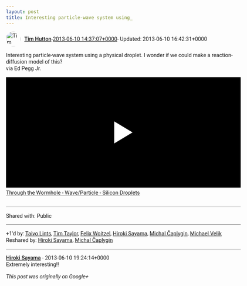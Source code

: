 ```yaml
---
layout: post
title: Interesting particle-wave system using_
---
```


<html><head><meta charset="utf-8"><title>Interesting particle-wave system using a physical droplet. I wonder if we cou...</title><style>body {font: 11pt Roboto, Arial, sans-serif; max-width: 640px; margin: 24px;}.author-photo {border-radius: 50%; margin-right: 10px; width: 40px;}.author {font-weight: 500;}.main-content {margin: 15px 0 15px;}.post-title {font-weight: bold;}.location {display: block; margin-top: 15px;}.location img {float: left; margin-right: 5px; width: 20px;}.media-link {display: inline-block; max-width: 100%; vertical-align: top;}.media-link p {margin-top: 5px; max-height: 4em; overflow: scroll;}.media {max-height: 100vh; max-width: 100%;}.video-placeholder {background: black; display: flex; height: 300px; max-width: 100%; width: 640px;}.play-icon {border-bottom: 30px solid transparent; border-left: 50px solid white; border-top: 30px solid transparent; color: white; margin: auto;}.album {max-height: 800px; overflow: scroll; width: calc(100vw - 48px);}.album .media-link {margin-right: 5px; max-width: 250px;}.album .media {max-height: 250px;}.link-embed {border-top: 1px solid lightgrey; display: block; margin-top: 20px;}.link-embed img {max-width: 100%;}.inline-link-embed {display: block;}.inline-link-embed img {vertical-align: middle;}.link-title {display: inline-block; font-size: medium; font-weight: 300; padding-left: 1em;}.reshare-attribution {display: block; font-weight: bold; margin-bottom: 10px;}.poll-image {margin-bottom: 5px; max-height: 300px; max-width: 500px;}.poll-choice {align-items: center; display: flex; margin-bottom: 5px; max-width: 500px;}.poll-choice-percentage {background-color: lightblue; height: 100%; left: 0; position: absolute; z-index: -1;}.poll-choice-selected {margin-right: 5px;}.poll-choice-results {border: 1px solid lightgray; border-radius: 5px; display: flex; line-height: 40px; overflow: hidden; padding: 0 8px; position: relative;}.poll-choice-results, .poll-choice-description {flex-grow: 1; margin-right: 10px;}.poll-choice-image {width: 100%;}.poll-choice-image, .poll-choice-image img {max-height: 40px; max-width: 100px;}.poll-choice-votes {max-height: 100px; overflow: auto;}.plus-entity-embed {color: black; display: block; text-decoration: none;}.plus-entity-embed-cover-photo {max-height: 300px; max-width: 100%;}.plus-entity-embed-info {padding: 0 1em 1em;}.plus-entity-embed-info h2 {font-weight: 500; margin: 10px 0;}.plus-entity-embed-info p {font-size: small; margin: 0;}.collection-owner-avatar {border-radius: 50%; border: 2px solid white; height: 40px; margin-top: -22px;}.visibility {padding: 1em 0; border-top: 1px solid grey;}.post-activity {padding: 1em 0; border-top: 1px solid grey;}.comments {border-top: 1px solid gray; padding-top: 1em;}.comment + .comment {margin-top: 1em;}.comment .media-link, .comment .inline-link-embed {margin-top: 5px;}</style></head><body><div style="margin-bottom:1em;"><div style="display:flex; align-items:center"><img class="author-photo" src="https://lh4.googleusercontent.com/-epo4ZZKNqEw/AAAAAAAAAAI/AAAAAAAAVSU/qu3LpcHEnoQ/s64-c/photo.jpg" alt="Tim Hutton"><a href="https://plus.google.com/+TimHutton" target="_blank" class="author">Tim Hutton</a> - <a target="_blank" href="https://plus.google.com/+TimHutton/posts/6eUZpbySgfw">2013-06-10 14:37:07+0000</a><span> - Updated: 2013-06-10 16:42:31+0000</span></div><div class="main-content">Interesting particle-wave system using a physical droplet. I wonder if we could make a reaction-diffusion model of this?<br>via Ed Pegg Jr. </div><a href="http://www.youtube.com/watch?v=fnUBaBdl0Aw&amp;feature=share" target="_blank" class="media-link"><div class="video-placeholder" title="Through the Wormhole - Wave/Particle - Silicon Droplets"><span class="play-icon"></span></div><p>Through the Wormhole - Wave/Particle - Silicon Droplets</p></a></div><div class="visibility">Shared with: Public</div><div class="post-activity"><div class="plus-oners">+1'd by: <a href="https://plus.google.com/+TaivoLints">Taivo Lints</a>, <a href="https://plus.google.com/+TimTaylorUK">Tim Taylor</a>, <a href="https://plus.google.com/+FelixWoitzel">Felix Woitzel</a>, <a href="https://plus.google.com/108656957140823938500">Hiroki Sayama</a>, <a href="https://plus.google.com/+MichalČaplygin">Michal Čaplygin</a>, <a href="https://plus.google.com/109912852671536940136">Michael Velik</a></div><div class="resharers">Reshared by: <a href="https://plus.google.com/108656957140823938500">Hiroki Sayama</a>, <a href="https://plus.google.com/+MichalČaplygin">Michal Čaplygin</a></div></div><div class="comments"><div class="comment"><a target="_blank" href="https://plus.google.com/108656957140823938500" class="author">Hiroki Sayama</a><span class="time"> - 2013-06-10 19:24:14+0000</span><div class="comment-content">Extremely interesting!!</div></div></div></body></html>

<i>This post was originally on Google+</i>